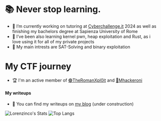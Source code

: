 # 📚 Never stop learning.

- 🔭 I’m currently working on tutoring at [Cyberchallenge.it](https://cyberchallenge.it) 2024 as well as  finishing my bachelors degree at Sapienza University of Rome
- 🌱 I’ve been also learning kernel pwn, heap exploitation and Rust, as i love using it for all of my private projects
- 💬 My main intrests are SAT-Solving and binary exploitation

# My CTF journey
- 🏆 I'm an active member of [🟢TheRomanXpl0it](https://theromanXpl0.it) and [🍝Mhackeroni](https://mhackeroni.it)
#### My writeups
- 📝 You can find my writeups on [my blog](https://lorenzinco.github.io/) (under construction)

![Lorenzinco's Stats](https://github-readme-stats.vercel.app/api?username=Lorenzinco&theme=synthwave&show_icons=true&hide_border=false&count_private=true)
![Top Langs](https://github-readme-stats.vercel.app/api/top-langs/?username=Lorenzinco&theme=synthwave&layout=compact&hide_border=false)

  



<!--
**Lorenzinco/Lorenzinco** is a ✨ _special_ ✨ repository because its `README.md` (this file) appears on your GitHub profile.

Here are some ideas to get you started:

- 🔭 I’m currently working on ...
- 🌱 I’m currently learning ...
- 👯 I’m looking to collaborate on ...
- 🤔 I’m looking for help with ...
- 💬 Ask me about ...
- 📫 How to reach me: ...
- 😄 Pronouns: ...
- ⚡ Fun fact: ...
-->
